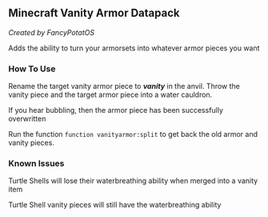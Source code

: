 

## Minecraft Vanity Armor Datapack

<em>Created by FancyPotatOS</em>


Adds the ability to turn your armorsets into whatever armor pieces you want


### How To Use

Rename the target vanity armor piece to **_vanity_** in the anvil.
Throw the vanity piece and the target armor piece into a water cauldron.

If you hear bubbling, then the armor piece has been successfully overwritten

Run the function `function vanityarmor:split` to get back the old armor and vanity pieces.


### Known Issues

Turtle Shells will lose their waterbreathing ability when merged into a vanity item

Turtle Shell vanity pieces will still have the waterbreathing ability

